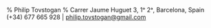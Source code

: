 % Philip Tovstogan
% Carrer Jaume Huguet 3, 1ᵒ 2ᵃ, Barcelona, Spain  
  (+34) 677 665 928 | philip.tovstogan@gmail.com
